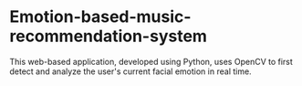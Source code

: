 # Emotion-based-music-recommendation-system
This web-based application, developed using Python, uses OpenCV to first detect and analyze the user's current facial emotion in real time. 
